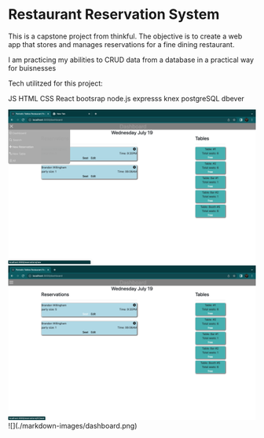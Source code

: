 # Restaurant Reservation System

This is a capstone project from thinkful.
The objective is to create a web app that stores and manages reservations for a fine dining restaurant. 

I am practicing my abilities to CRUD data from a database in a practical way for buisnesses 

Tech utilitzed for this project:

JS
HTML
CSS
React
bootsrap
node.js
expresss
knex
postgreSQL
dbever

<div style={{display:flex}}><img src="./markdown-images/Drop down.png"/><img src="./markdown-images/dashboard.png"/></div>
![](./markdown-images/dashboard.png)
